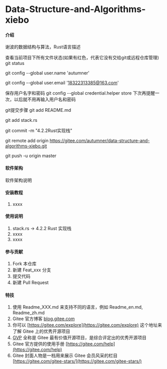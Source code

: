 # Data-Structure-and-Algorithms-xiebo

#### 介绍
谢波的数据结构与算法，Rust语言描述

查看当前项目下所有文件状态(如果有红色，代表它没有交给git或远程仓库管理)
git status

git config --global user.name 'autumner' 

git config --global user.email '18322313385@163.com'

保存用户名字和密码
git config --global credential.helper store
下次再提醒一次，以后就不用再输入用户名和密码

git提交步骤
git add README.md

git add stack.rs

git commit -m "4.2.2Rust实现栈"

git remote add origin https://gitee.com/autumner/data-structure-and-algorithms-xiebo.git

git push -u origin master

#### 软件架构
软件架构说明


#### 安装教程

1.  xxxx

#### 使用说明

1. stack.rs -> 4.2.2 Rust 实现栈 
2.  xxxx
3.  xxxx

#### 参与贡献

1.  Fork 本仓库
2.  新建 Feat_xxx 分支
3.  提交代码
4.  新建 Pull Request


#### 特技

1.  使用 Readme\_XXX.md 来支持不同的语言，例如 Readme\_en.md, Readme\_zh.md
2.  Gitee 官方博客 [blog.gitee.com](https://blog.gitee.com)
3.  你可以 [https://gitee.com/explore](https://gitee.com/explore) 这个地址来了解 Gitee 上的优秀开源项目
4.  [GVP](https://gitee.com/gvp) 全称是 Gitee 最有价值开源项目，是综合评定出的优秀开源项目
5.  Gitee 官方提供的使用手册 [https://gitee.com/help](https://gitee.com/help)
6.  Gitee 封面人物是一档用来展示 Gitee 会员风采的栏目 [https://gitee.com/gitee-stars/](https://gitee.com/gitee-stars/)
